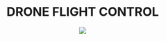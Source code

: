 <h1 align="center">DRONE FLIGHT CONTROL</h1>
<p align = "center">
  <img src = https://github.com/user-attachments/assets/462e359f-9af8-45b7-9ca0-4ca52ae232e8/>
</p>

